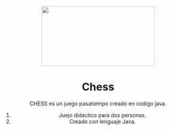 
<div id="jol" align="center">
<img src="https://i.gifer.com/origin/dd/dde3df5b5ffbd3b3cde0715f2854b2ec.gif" height="160" width="300"
</div>

# Chess
CHESS es un juego  pasatiempo  creado en codigo java.
1) Juejo didactico para dos personas.
2) Creado con lenguaje Java.
